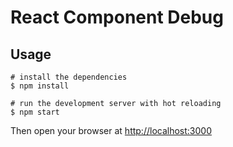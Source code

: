 # React Component Debug

## Usage

```shell
# install the dependencies
$ npm install

# run the development server with hot reloading
$ npm start
```

Then open your browser at [http://localhost:3000](http://localhost:3000)
